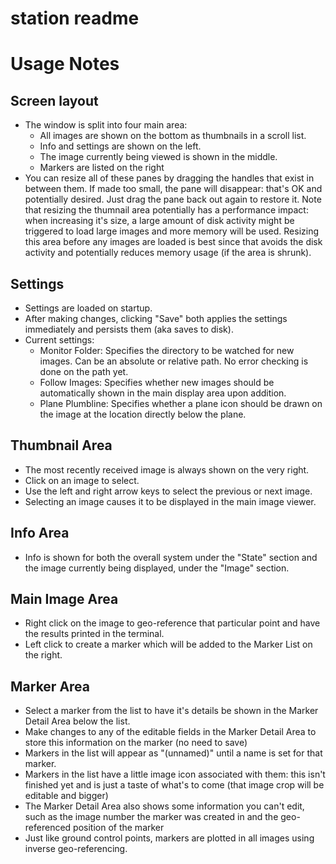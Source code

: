 station readme
=================

Usage Notes
===========
Screen layout
-------------
* The window is split into four main area:
    * All images are shown on the bottom as thumbnails in a scroll list.
    * Info and settings are shown on the left.
    * The image currently being viewed is shown in the middle.
    * Markers are listed on the right
* You can resize all of these panes by dragging the handles that exist in between them. If made too small, the pane will disappear: that's OK and potentially desired. Just drag the pane back out again to restore it. Note that resizing the thumnail area potentially has a performance impact: when increasing it's size, a large amount of disk activity might be triggered to load large images and more memory will be used. Resizing this area before any images are loaded is best since that avoids the disk activity and potentially reduces memory usage (if the area is shrunk).

Settings
--------
* Settings are loaded on startup.
* After making changes, clicking "Save" both applies the settings immediately and persists them (aka saves to disk).
* Current settings:
    * Monitor Folder: Specifies the directory to be watched for new images. Can be an absolute or relative path. No error checking is done on the path yet.
    * Follow Images: Specifies whether new images should be automatically shown in the main display area upon addition.
    * Plane Plumbline: Specifies whether a plane icon should be drawn on the image at the location directly below the plane.

Thumbnail Area
--------------
* The most recently received image is always shown on the very right.
* Click on an image to select.
* Use the left and right arrow keys to select the previous or next image.
* Selecting an image causes it to be displayed in the main image viewer.

Info Area
---------
* Info is shown for both the overall system under the "State" section and the image currently being displayed, under the "Image" section.

Main Image Area
---------------
* Right click on the image to geo-reference that particular point and have the results printed in the terminal.
* Left click to create a marker which will be added to the Marker List on the right.

Marker Area
----------------
* Select a marker from the list to have it's details be shown in the Marker Detail Area below the list.
* Make changes to any of the editable fields in the Marker Detail Area to store this information on the marker (no need to save)
* Markers in the list will appear as "(unnamed)" until a name is set for that marker.
* Markers in the list have a little image icon associated with them: this isn't finished yet and is just a taste of what's to come (that image crop will be editable and bigger)
* The Marker Detail Area also shows some information you can't edit, such as the image number the marker was created in and the geo-referenced position of the marker
* Just like ground control points, markers are plotted in all images using inverse geo-referencing.